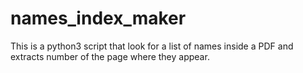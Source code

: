 # names_index_maker
This is a python3 script that look for a list of names inside a PDF and extracts number of the page where they appear.
